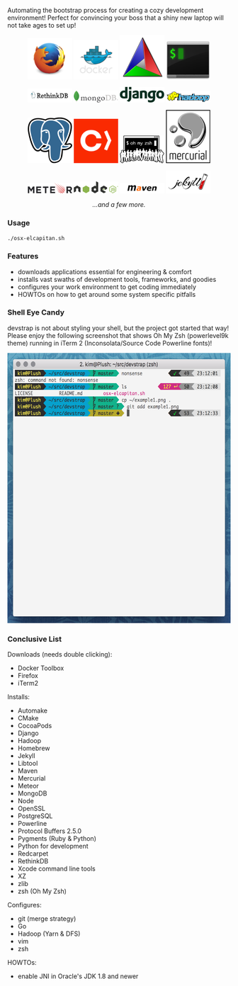 Automating the bootstrap process for creating a cozy development environment! Perfect for convincing your boss that a shiny new laptop will not take ages to set up!

<p style="text-align: center">
<img src="https://raw.githubusercontent.com/indiedotkim/devstrap/master/logos/firefox_logo-only_RGB.png" width="100" />
<img src="https://raw.githubusercontent.com/indiedotkim/devstrap/master/logos/large_v-dark-trans.png" width="100" />
<img src="https://raw.githubusercontent.com/indiedotkim/devstrap/master/logos/Cmake.png" width="100" />
<img src="https://raw.githubusercontent.com/indiedotkim/devstrap/master/logos/iterm2.png" width="100" />
</p>

<p style="text-align: center">
<img src="https://raw.githubusercontent.com/indiedotkim/devstrap/master/logos/RethinkDB-logo-thinker.png" width="100" />
<img src="https://raw.githubusercontent.com/indiedotkim/devstrap/master/logos/MongoDB-Logo-5c3a7405a85675366beb3a5ec4c032348c390b3f142f5e6dddf1d78e2df5cb5c.png" width="100" />
<img src="https://raw.githubusercontent.com/indiedotkim/devstrap/master/logos/django-logo-positive.png" width="100" />
<img src="https://raw.githubusercontent.com/indiedotkim/devstrap/master/logos/Hadoop_logo.png" width="100" />
</p>

<p style="text-align: center">
<img src="https://raw.githubusercontent.com/indiedotkim/devstrap/master/logos/PostgreSQL_logo.3colors.png" width="100" />
<img src="https://raw.githubusercontent.com/indiedotkim/devstrap/master/logos/twitter-icon.png" width="100" />
<img src="https://raw.githubusercontent.com/indiedotkim/devstrap/master/logos/OMZLogo_BnW.png" width="100" />
<img src="https://raw.githubusercontent.com/indiedotkim/devstrap/master/logos/logo-droplets.png" width="100" />
</p>

<p style="text-align: center">
<img src="https://raw.githubusercontent.com/indiedotkim/devstrap/master/logos/Meteor-logo.png" width="100" />
<img src="https://raw.githubusercontent.com/indiedotkim/devstrap/master/logos/nodejs-light.png" width="100" />
<img src="https://raw.githubusercontent.com/indiedotkim/devstrap/master/logos/Maven_logo.png" width="100" />
<img src="https://raw.githubusercontent.com/indiedotkim/devstrap/master/logos/jekyll-logo-black-red-solid.png" width="100" />
</p>

<p style="text-align: center">
<em>&hellip;and a few more.</em>
</p>

### Usage

    ./osx-elcapitan.sh

### Features

* downloads applications essential for engineering & comfort
* installs vast swaths of development tools, frameworks, and goodies
* configures your work environment to get coding immediately
* HOWTOs on how to get around some system specific pitfalls

### Shell Eye Candy

devstrap is not about styling your shell, but the project got started that way! Please enjoy the following screenshot that shows Oh My Zsh (powerlevel9k theme) running in iTerm 2 (Inconsolata/Source Code Powerline fonts)!

<p style="text-align: center">
<img src="https://raw.githubusercontent.com/indiedotkim/devstrap/master/example1.png" width="600" height="610" />
</p>

### Conclusive List

Downloads (needs double clicking):

* Docker Toolbox
* Firefox
* iTerm2

Installs:

* Automake
* CMake
* CocoaPods
* Django
* Hadoop
* Homebrew
* Jekyll
* Libtool
* Maven
* Mercurial
* Meteor
* MongoDB
* Node
* OpenSSL
* PostgreSQL
* Powerline
* Protocol Buffers 2.5.0
* Pygments (Ruby & Python)
* Python for development
* Redcarpet
* RethinkDB
* Xcode command line tools
* XZ
* zlib
* zsh (Oh My Zsh)

Configures:

* git (merge strategy)
* Go
* Hadoop (Yarn & DFS)
* vim
* zsh

HOWTOs:

* enable JNI in Oracle's JDK 1.8 and newer

